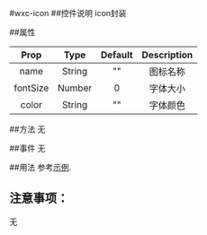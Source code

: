 #wxc-icon
##控件说明
icon封装

##属性

|Prop|Type|Default|Description|
|:----:|:---:|:-------:|:----------:|
|name|String|""|图标名称|
|fontSize|Number|0|字体大小|
|color|String|""|字体颜色|



##方法
无


##事件
无


##用法
参考[示例](https://github.com/brlf-gz/weex-ui-brlf/blob/master/src/demo/wxc-icon/index.vue).

## 注意事项：
无